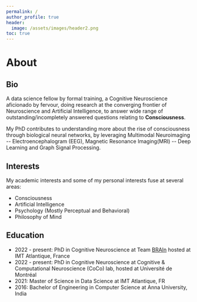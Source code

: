 ```yaml
---
permalink: /
author_profile: true
header:
  image: /assets/images/header2.png
toc: true
---
```


<h1> About</h1>

## Bio
A data science fellow by formal training, a Cognitive Neuroscience aficionado by fervour, doing research at the converging frontier of Neuroscience and Artificial Intelligence, to answer wide range of outstanding/incompletely answered questions relating to **Consciousness**.

My PhD contributes to understanding more about the rise of consciousness through biological neural networks,
by leveraging Multimodal Neuroimaging -- Electroencephalogram (EEG), Magnetic Resonance Imaging(MRI) -- Deep Learning and Graph Signal Processing.

## Interests
My academic interests and some of my personal interests fuse at several areas: 
* Consciousness
* Artificial Intelligence
* Psychology (Mostly Perceptual and Behavioral)
* Philosophy of Mind

## Education
* 2022 - present: PhD in Cognitive Neuroscience at Team [BRAIn](<http://brain.bzh>) hosted at IMT Atlantique, France
* 2022 - present: PhD in Cognitive Neuroscience at Cognitive & Computational Neuroscience (CoCo) lab, hosted at Université de Montréal
* 2021: Master of Science in Data Science at IMT Atlantique, FR
* 2016: Bachelor of Engineering in Computer Science at Anna University, India
